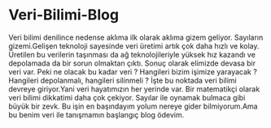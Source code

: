 # Veri-Bilimi-Blog
Veri bilimi denilince nedense aklıma ilk olarak aklıma gizem geliyor. Sayıların gizemi.Gelişen teknoloji sayesinde veri üretimi artık çok daha hızlı ve kolay. Üretilen bu verilerin taşınması da ağ teknolojileriyle yüksek hız kazandı ve depolamada da bir sorun olmaktan çıktı. Sonuç olarak elimizde devasa bir veri var. Peki ne olacak bu kadar veri ? Hangileri bizim işimize yarayacak ? Hangileri depolanmalı, hangileri silinmeli ? İşte bu noktada veri bilimi devreye giriyor.Yani veri hayatımızın her yerinde var. Bir matematikçi olarak veri bilimi dikkatimi daha çok çekiyor. Sayılar ile oynamak bulmaca gibi büyük bir zevk. Bu işin en başındayım yolum nereye gider bilmiyorum.Ama bu benim veri ile tanışmamın başlangıç blog ödevim. 

